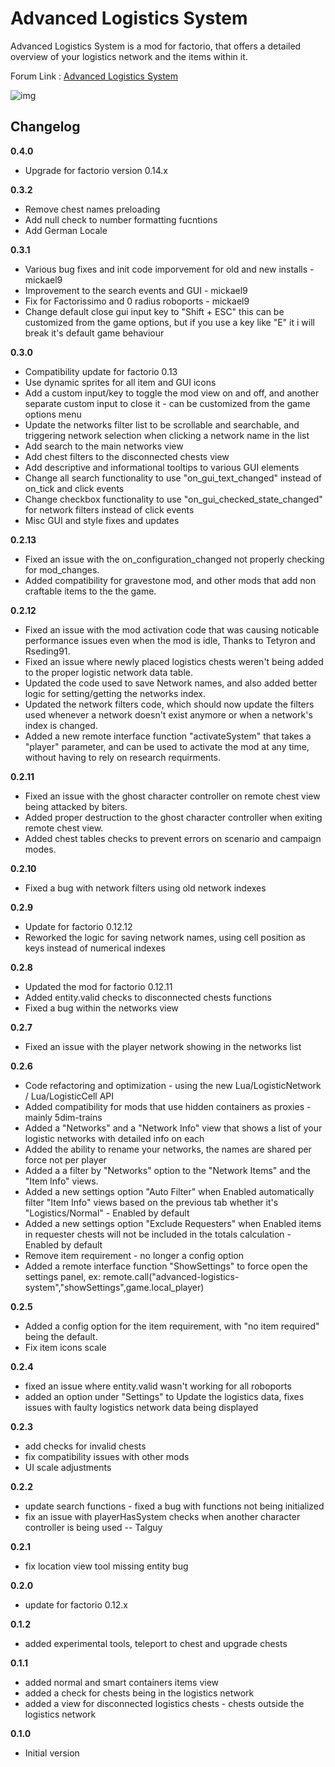 Advanced Logistics System
======

Advanced Logistics System is a mod for factorio, that offers a detailed overview of your logistics network and the items within it.

Forum Link : [Advanced Logistics System](http://www.factorioforums.com/forum/viewtopic.php?f=92&t=14388)

![img](http://i.imgur.com/846tLeZ.jpg?1)

Changelog
-----
**0.4.0**

  - Upgrade for factorio version 0.14.x
  
**0.3.2**

  - Remove chest names preloading
  - Add null check to number formatting fucntions
  - Add German Locale
 
**0.3.1**

 - Various bug fixes and init code imporvement for old and new installs - mickael9
 - Improvement to the search events and GUI - mickael9 
 - Fix for Factorissimo and 0 radius roboports - mickael9 
 - Change default close gui input key to "Shift + ESC" this can be customized from the game options, but if you use a key like "E" it i will break it's default game behaviour
 
**0.3.0**

 - Compatibility update for factorio 0.13
 - Use dynamic sprites for all item and GUI icons
 - Add a custom input/key to toggle the mod view on and off, and another separate custom input to close it - can be customized from the game options menu
 - Update the networks filter list to be scrollable and searchable, and triggering network selection when clicking a network name in the list
 - Add search to the main networks view
 - Add chest filters to the disconnected chests view
 - Add descriptive and informational tooltips to various GUI elements
 - Change all search functionality to use "on_gui_text_changed" instead of on_tick and click events
 - Change checkbox functionality to use "on_gui_checked_state_changed" for network filters instead of click events
 - Misc GUI and style fixes and updates
 
**0.2.13**

 - Fixed an issue with the on_configuration_changed not properly checking for mod_changes.
 - Added compatibility for gravestone mod, and other mods that add non craftable items to the the game.
 
**0.2.12**

 - Fixed an issue with the mod activation code that was causing noticable performance issues even when the mod is idle, Thanks to Tetyron and Rseding91.
 - Fixed an issue where newly placed logistics chests weren't being added to the proper logistic network data table.
 - Updated the code used to save Network names, and also added better logic for setting/getting the networks index.
 - Updated the network filters code, which should now update the filters used whenever a network doesn't exist anymore or when a network's index is changed.
 - Added a new remote interface function "activateSystem" that takes a "player" parameter, and can be used to activate the mod at any time, without having to rely on research requirments.
 
**0.2.11**

 - Fixed an issue with the ghost character controller on remote chest view being attacked by biters.
 - Added proper destruction to the ghost character controller when exiting remote chest view.
 - Added chest tables checks to prevent errors on scenario and campaign modes.
 
**0.2.10**

 - Fixed a bug with network filters using old network indexes
 
**0.2.9**

 - Update for factorio 0.12.12
 - Reworked the logic for saving network names, using cell position as keys instead of numerical indexes
 
**0.2.8**

 - Updated the mod for factorio 0.12.11
 - Added entity.valid checks to disconnected chests functions
 - Fixed a bug within the networks view
 
**0.2.7**

 - Fixed an issue with the player network showing in the networks list
 
**0.2.6**

 - Code refactoring and optimization - using the new Lua/LogisticNetwork / Lua/LogisticCell API
 - Added compatibility for mods that use hidden containers as proxies - mainly 5dim-trains
 - Added a "Networks" and a "Network Info" view that shows a list of your logistic networks with detailed info on each
 - Added the ability to rename your networks, the names are shared per force not per player
 - Added a a filter by "Networks" option to the "Network Items" and the "Item Info" views.
 - Added a new settings option "Auto Filter" when Enabled automatically filter "Item Info" views based on the previous tab whether it's "Logistics/Normal" - Enabled by default
 - Added a new settings option "Exclude Requesters" when Enabled items in requester chests will not be included in the totals calculation - Enabled by default
 - Remove item requirement - no longer a config option
 - Added a remote interface function "ShowSettings" to force open the settings panel, ex: remote.call("advanced-logistics-system","showSettings",game.local_player)
 
**0.2.5**

 - Added a config option for the item requirement, with "no item required" being the default.
 - Fix item icons scale 
 
**0.2.4**

 - fixed an issue where entity.valid wasn't working for all roboports
 - added an option under "Settings" to Update the logistics data, fixes issues with faulty logistics network data being displayed
 
**0.2.3**

 - add checks for invalid chests
 - fix compatibility issues with other mods 
 - UI scale adjustments
 
**0.2.2**

 - update search functions - fixed a bug with functions not being initialized
 - fix an issue with playerHasSystem checks when another character controller is being used -- Talguy
 
**0.2.1**

 - fix location view tool missing entity bug
 
**0.2.0**

 - update for factorio 0.12.x
 
**0.1.2**

 - added experimental tools, teleport to chest and upgrade chests

**0.1.1**

 - added normal and smart containers items view
 - added a check for chests being in the logistics network
 - added a view for disconnected logistics chests - chests outside the logistics network 
 
**0.1.0**

 - Initial version

 
